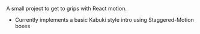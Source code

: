 A small project to get to grips with React motion. 

- Currently implements a basic Kabuki style intro using Staggered-Motion boxes